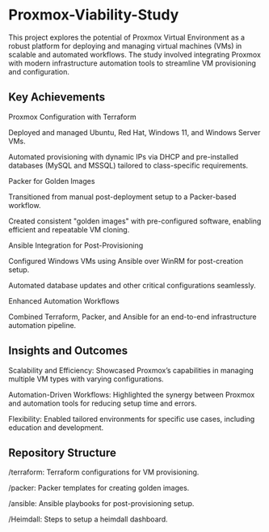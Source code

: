 # Proxmox-Viability-Study

This project explores the potential of Proxmox Virtual Environment as a robust platform for deploying and managing virtual machines (VMs) in scalable and automated workflows. The study involved integrating Proxmox with modern infrastructure automation tools to streamline VM provisioning and configuration.

## Key Achievements
Proxmox Configuration with Terraform

Deployed and managed Ubuntu, Red Hat, Windows 11, and Windows Server VMs.

Automated provisioning with dynamic IPs via DHCP and pre-installed databases (MySQL and MSSQL) tailored to class-specific requirements.

Packer for Golden Images

Transitioned from manual post-deployment setup to a Packer-based workflow.

Created consistent "golden images" with pre-configured software, enabling efficient and repeatable VM cloning.

Ansible Integration for Post-Provisioning

Configured Windows VMs using Ansible over WinRM for post-creation setup.

Automated database updates and other critical configurations seamlessly.

Enhanced Automation Workflows

Combined Terraform, Packer, and Ansible for an end-to-end infrastructure automation pipeline.

## Insights and Outcomes
Scalability and Efficiency: Showcased Proxmox’s capabilities in managing multiple VM types with varying configurations.

Automation-Driven Workflows: Highlighted the synergy between Proxmox and automation tools for reducing setup time and errors.

Flexibility: Enabled tailored environments for specific use cases, including education and development.

## Repository Structure

/terraform: Terraform configurations for VM provisioning.

/packer: Packer templates for creating golden images.

/ansible: Ansible playbooks for post-provisioning setup.

/Heimdall: Steps to setup a heimdall dashboard.
